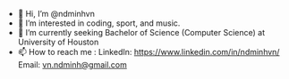 - 👋 Hi, I’m @ndminhvn
- 👀 I’m interested in coding, sport, and music.
- 🌱 I’m currently seeking Bachelor of Science (Computer Science) at University of Houston
- 📫 How to reach me :
LinkedIn: https://www.linkedin.com/in/ndminhvn/
Email: vn.ndminh@gmail.com

<!---
ndminhvn/ndminhvn is a ✨ special ✨ repository because its `README.md` (this file) appears on your GitHub profile.
You can click the Preview link to take a look at your changes.
--->
